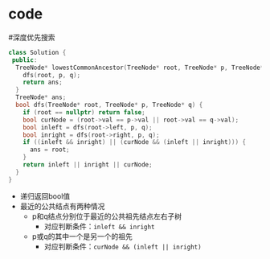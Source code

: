# code

#深度优先搜索 

```c++
class Solution {
 public:
  TreeNode* lowestCommonAncestor(TreeNode* root, TreeNode* p, TreeNode* q) {
    dfs(root, p, q);
    return ans;
  }
  TreeNode* ans;
  bool dfs(TreeNode* root, TreeNode* p, TreeNode* q) {
    if (root == nullptr) return false;
    bool curNode = (root->val == p->val || root->val == q->val);
    bool inleft = dfs(root->left, p, q); 
    bool inright = dfs(root->right, p, q);
    if ((inleft && inright) || (curNode && (inleft || inright))) {
      ans = root;
    }
    return inleft || inright || curNode;
  }
}
```

- 递归返回bool值
- 最近的公共结点有两种情况
  - p和q结点分别位于最近的公共祖先结点左右子树
    - 对应判断条件：`inleft && inright`
  - p或q的其中一个是另一个的祖先
    - 对应判断条件：`curNode && (inleft || inright)`
  